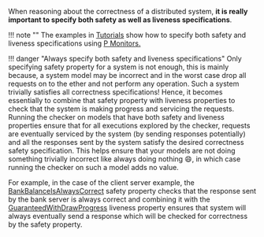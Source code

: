When reasoning about the correctness of a distributed system, **it is really important to specify both safety as well as liveness specifications**.

!!! note ""
    The examples in [Tutorials](../tutsoutline.md) show how to specify both safety and liveness specifications using [P Monitors.](../manual/monitors.md)

!!! danger "Always specify both safety and liveness specifications"
    Only specifying safety property for a system is not enough, this is mainly because, a system model may be incorrect and in the worst case drop all requests on to the ether and not perform any operation. Such a system trivially satisfies all correctness specifications! Hence, it becomes essentially to combine that safety property with liveness properties to check that the system is making progress and servicing the requests. Running the checker on models that have both safety and liveness properties ensure that for all executions explored by the checker, requests are eventually serviced by the system (by sending responses potentially) and all the responses sent by the system satisfy the desired correctness safety specification. This helps ensure that your models are not doing something trivially incorrect like always doing nothing :smile:, in which case running the checker on such a model adds no value.

For example, in the case of the client server example, the [BankBalanceIsAlwaysCorrect](https://github.com/p-org/P/blob/master/Tutorial/1_ClientServer/PSpec/BankBalanceCorrect.p#L4) safety property checks that the response sent by the bank server is always correct and combining it with the [GuaranteedWithDrawProgress](https://github.com/p-org/P/blob/master/Tutorial/1_ClientServer/PSpec/BankBalanceCorrect.p#L91) liveness property ensures that system will always eventually send a response which will be checked for correctness by the safety property.